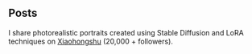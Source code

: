 ## Posts

I share photorealistic portraits created using Stable Diffusion and LoRA techniques on [Xiaohongshu](https://www.xiaohongshu.com/user/profile/61a6b6c90000000021024c90/) (20,000 + followers).
